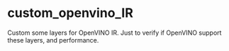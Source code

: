 # custom_openvino_IR
Custom some layers for OpenVINO IR. Just to verify if OpenVINO support these layers, and performance.
